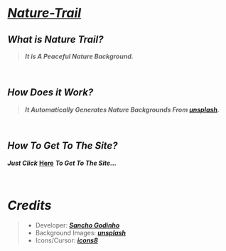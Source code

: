 # *[Nature-Trail](https://sancho1952007.github.io/Nature-Trail/)*

## *What is Nature Trail?*
> ***It is A Peaceful Nature Background.***

<br>

## *How Does it Work?*
> ***It Automatically Generates Nature Backgrounds From [unsplash](https://unsplash.com/).***

<br>

## *How To Get To The Site?*
***Just Click*** **[Here](https://sancho1952007.github.io/Nature-Trail/)** ***To Get To The Site...***

<br>

# *Credits*
>- Developer: ***[Sancho Godinho](https://github.com/sancho1952007)***
>- Background Images: ***[unsplash](https://unsplash.com/)***
>- Icons/Cursor: ***[icons8](https://icons8.com)***
